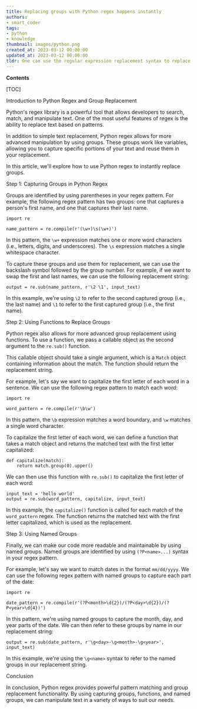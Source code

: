```yaml
---
title: Replacing groups with Python regex happens instantly
authors:
- smart_coder
tags:
- python
- knowledge
thumbnail: images/python.png
created_at: 2023-03-12 00:00:00
updated_at: 2023-03-12 00:00:00
tldr: One can use the regular expression replacement syntax to replace captured groups instantly in Python regex.
---
```


**Contents**

[TOC]

Introduction to Python Regex and Group Replacement

Python's regex library is a powerful tool that allows developers to search, match, and manipulate text. One of the most useful features of regex is the ability to replace text based on patterns.

In addition to simple text replacement, Python regex allows for more advanced manipulation by using groups. These groups work like variables, allowing you to capture specific portions of your text and reuse them in your replacement.

In this article, we'll explore how to use Python regex to instantly replace groups.

Step 1: Capturing Groups in Python Regex

Groups are identified by using parentheses in your regex pattern. For example, the following regex pattern has two groups: one that captures a person's first name, and one that captures their last name.

```
import re

name_pattern = re.compile(r'(\w+)\s(\w+)')
```

In this pattern, the `\w+` expression matches one or more word characters (i.e., letters, digits, and underscores). The `\s` expression matches a single whitespace character.

To capture these groups and use them for replacement, we can use the backslash symbol followed by the group number. For example, if we want to swap the first and last names, we can use the following replacement string:

```
output = re.sub(name_pattern, r'\2 \1', input_text)
```

In this example, we're using `\2` to refer to the second captured group (i.e., the last name) and `\1` to refer to the first captured group (i.e., the first name).

Step 2: Using Functions to Replace Groups

Python regex also allows for more advanced group replacement using functions. To use a function, we pass a callable object as the second argument to the `re.sub()` function.

This callable object should take a single argument, which is a `Match` object containing information about the match. The function should return the replacement string.

For example, let's say we want to capitalize the first letter of each word in a sentence. We can use the following regex pattern to match each word:

```
import re

word_pattern = re.compile(r'\b\w')
```

In this pattern, the `\b` expression matches a word boundary, and `\w` matches a single word character.

To capitalize the first letter of each word, we can define a function that takes a match object and returns the matched text with the first letter capitalized:

```
def capitalize(match):
    return match.group(0).upper()
```

We can then use this function with `re.sub()` to capitalize the first letter of each word:

```
input_text = 'hello world'
output = re.sub(word_pattern, capitalize, input_text)
```

In this example, the `capitalize()` function is called for each match of the `word_pattern` regex. The function returns the matched text with the first letter capitalized, which is used as the replacement.

Step 3: Using Named Groups

Finally, we can make our code more readable and maintainable by using named groups. Named groups are identified by using `(?P<name>...)` syntax in your regex pattern.

For example, let's say we want to match dates in the format `mm/dd/yyyy`. We can use the following regex pattern with named groups to capture each part of the date:

```
import re

date_pattern = re.compile(r'(?P<month>\d{2})/(?P<day>\d{2})/(?P<year>\d{4})')
```

In this pattern, we're using named groups to capture the month, day, and year parts of the date. We can then refer to these groups by name in our replacement string:

```
output = re.sub(date_pattern, r'\g<day>-\g<month>-\g<year>', input_text)
```

In this example, we're using the `\g<name>` syntax to refer to the named groups in our replacement string.

Conclusion

In conclusion, Python regex provides powerful pattern matching and group replacement functionality. By using capturing groups, functions, and named groups, we can manipulate text in a variety of ways to suit our needs.
